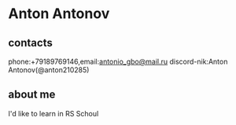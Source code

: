# Anton Antonov #
## contacts ##
phone:+79189769146,email:antonio_gbo@mail.ru
discord-nik:Anton Antonov(@anton210285)
## about me ##
I'd like to learn in RS Schoul

